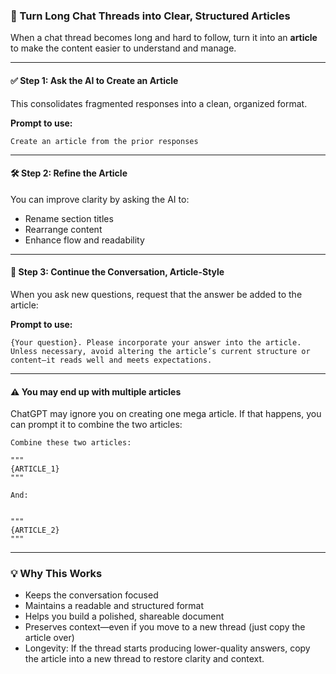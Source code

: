 
### 📄 Turn Long Chat Threads into Clear, Structured Articles

When a chat thread becomes long and hard to follow, turn it into an **article** to make the content easier to understand and manage.

---

#### ✅ Step 1: Ask the AI to Create an Article

This consolidates fragmented responses into a clean, organized format.

**Prompt to use:**

```
Create an article from the prior responses
```

---

#### 🛠️ Step 2: Refine the Article

You can improve clarity by asking the AI to:

- Rename section titles
- Rearrange content
- Enhance flow and readability

---

#### 🔁 Step 3: Continue the Conversation, Article-Style

When you ask new questions, request that the answer be added to the article:

**Prompt to use:**

```
{Your question}. Please incorporate your answer into the article. Unless necessary, avoid altering the article’s current structure or content—it reads well and meets expectations.
```

---


#### ⚠️ You may end up with multiple articles

ChatGPT may ignore you on creating one mega article. If that happens, you can prompt it to combine the two articles:

```
Combine these two articles:

"""
{ARTICLE_1}
"""

And:


"""
{ARTICLE_2}
"""

```


---


### 💡 Why This Works

- Keeps the conversation focused
- Maintains a readable and structured format
- Helps you build a polished, shareable document
- Preserves context—even if you move to a new thread (just copy the article over)
- Longevity: If the thread starts producing lower-quality answers, copy the article into a new thread to restore clarity and context.